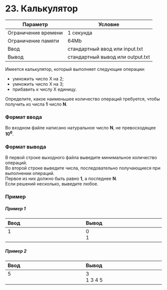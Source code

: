 # 23. Калькулятор

| Параметр            | Условие                          |
|---------------------|----------------------------------|
| Ограничение времени | 1 секунда                        |
| Ограничение памяти  | 64Mb                             |
| Ввод                | стандартный ввод или input.txt   |
| Вывод               | стандартный вывод или output.txt |


Имеется калькулятор, который выполняет следующие операции:

- умножить число X на 2;
- умножить число X на 3;
- прибавить к числу X единицу.

Определите, какое наименьшее количество операций требуется, чтобы получить из числа **1** число **N**.

### Формат ввода
Во входном файле написано натуральное число **N**, не превосходящее **10<sup>6</sup>**.

### Формат вывода
В первой строке выходного файла выведите минимальное количество операций.  
Во второй строке выведите числа, последовательно получающиеся при выполнении операций.  
Первое из них должно быть равно **1**, а последнее **N**.  
Если решений несколько, выведите любое.

### Пример

##### Пример 1
<table>
    <thead>
        <tr>
            <th width="250px" align="left">Ввод</th>
            <th width="250px" align="left">Вывод</th>
        </tr>
    </thead>
    <tr>
        <td>
            1<br><br>
        </td>
        <td>
            0<br>
            1
        </td>
    </tr>
</table>

##### Пример 2
<table>
    <thead>
        <tr>
            <th width="250px" align="left">Ввод</th>
            <th width="250px" align="left">Вывод</th>
        </tr>
    </thead>
    <tr>
        <td>
            5<br><br>
        </td>
        <td>
            3<br>
            1 3 4 5
        </td>
    </tr>
</table>